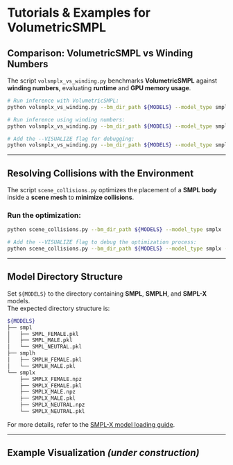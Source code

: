 # Tutorials & Examples for VolumetricSMPL

## Comparison: VolumetricSMPL vs Winding Numbers
The script `volsmplx_vs_winding.py` benchmarks **VolumetricSMPL** against **winding numbers**, evaluating **runtime** and **GPU memory usage**.

```bash
# Run inference with VolumetricSMPL:
python volsmplx_vs_winding.py --bm_dir_path ${MODELS} --model_type smplx

# Run inference using winding numbers:
python volsmplx_vs_winding.py --bm_dir_path ${MODELS} --model_type smplx --use_winding

# Add the --VISUALIZE flag for debugging:
python volsmplx_vs_winding.py --bm_dir_path ${MODELS} --model_type smplx --VISUALIZE
```

---

## Resolving Collisions with the Environment
The script `scene_collisions.py` optimizes the placement of a **SMPL body** inside a **scene mesh** to **minimize collisions**.

### Run the optimization:
```bash
python scene_collisions.py --bm_dir_path ${MODELS} --model_type smplx

# Add the --VISUALIZE flag to debug the optimization process:
python scene_collisions.py --bm_dir_path ${MODELS} --model_type smplx --VISUALIZE
```

---

## Model Directory Structure
Set `${MODELS}` to the directory containing **SMPL**, **SMPLH**, and **SMPL-X** models.  
The expected directory structure is:

```bash
${MODELS}
├── smpl
│   ├── SMPL_FEMALE.pkl
│   ├── SMPL_MALE.pkl
│   └── SMPL_NEUTRAL.pkl
├── smplh
│   ├── SMPLH_FEMALE.pkl
│   └── SMPLH_MALE.pkl
└── smplx
    ├── SMPLX_FEMALE.npz
    ├── SMPLX_FEMALE.pkl
    ├── SMPLX_MALE.npz
    ├── SMPLX_MALE.pkl
    ├── SMPLX_NEUTRAL.npz
    └── SMPLX_NEUTRAL.pkl
```

For more details, refer to the [SMPL-X model loading guide](https://github.com/vchoutas/smplx#model-loading).

---

## Example Visualization *(under construction)*